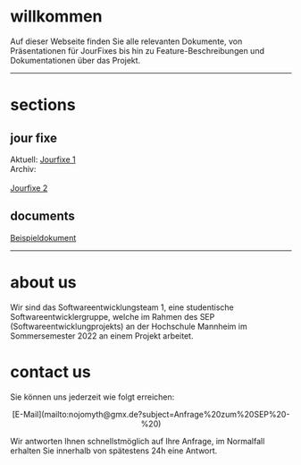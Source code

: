# willkommen

Auf dieser Webseite finden Sie alle relevanten Dokumente, von Präsentationen für JourFixes bis hin zu Feature-Beschreibungen und Dokumentationen über das Projekt.

* * *

# sections  

## jour fixe
Aktuell: 
[Jourfixe 1](jourfixes/jourfixe_1)  
Archiv:</br>  
[Jourfixe 2](jourfixes/jourfixe_2)

## documents
[Beispieldokument](documents/example.txt)

* * *

# about us
Wir sind das Softwareentwicklungsteam 1, eine studentische Softwareentwicklergruppe, welche im Rahmen des SEP (Softwareentwicklungprojekts) an der Hochschule Mannheim im Sommersemester 2022 an einem Projekt arbeitet.
  
# contact us

Sie können uns jederzeit wie folgt erreichen:  
<p align="center">
    [E-Mail](mailto:nojomyth@gmx.de?subject=Anfrage%20zum%20SEP%20-%20)  
</p>

Wir antworten Ihnen schnellstmöglich auf Ihre Anfrage, im Normalfall erhalten Sie innerhalb von spätestens 24h eine Antwort.

